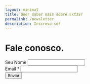 ```yaml
---
layout: minimal
title: Quer saber mais sobre ExtJS? 
permalink: /newsletter
description: Inscreva-se!
---
```

<div class="row">
  <div class="col-12 text-center">
    <h1>Fale conosco.</h1>
</div>
<form action="https://bsource.us19.list-manage.com/subscribe/post?u=4d7d6690bbf57af15d4563d58&amp;id=fa3667bf0a" method="post" id="mc-embedded-subscribe-form" class="validate" target="_blank" novalidate>
<div class="mc-field-group">
	<label for="mce-FNAME">Seu Nome</label>
	<input type="text" value="" name="FNAME" class="" id="mce-FNAME">
</div>
  <div class="mc-field-group">
    <label for="mce-EMAIL">Email 
      <span class="asterisk">*
      </span>
    </label>
	<input type="email" value="" name="EMAIL" class="required email" id="mce-EMAIL">
  </div>
  <button type="submit" class="btn btn-primary btn-block mb-2">Enviar</button>
</form>
</div>
<script type='text/javascript' src='//s3.amazonaws.com/downloads.mailchimp.com/js/mc-validate.js'></script><script type='text/javascript'>(function($) {window.fnames = new Array(); window.ftypes = new Array();fnames[0]='EMAIL';ftypes[0]='email';fnames[1]='FNAME';ftypes[1]='text';fnames[2]='LNAME';ftypes[2]='text';fnames[3]='ADDRESS';ftypes[3]='address';fnames[4]='PHONE';ftypes[4]='phone';fnames[5]='BIRTHDAY';ftypes[5]='birthday';}(jQuery));var $mcj = jQuery.noConflict(true);</script>
<!--End mc_embed_signup-->



